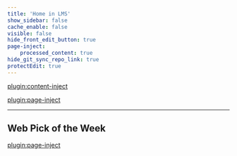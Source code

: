 ```yaml
---
title: 'Home in LMS'
show_sidebar: false
cache_enable: false
visible: false
hide_front_edit_button: true
page-inject:
    processed_content: true
hide_git_sync_repo_link: true
protectEdit: true
---
```


[plugin:content-inject](/cpt-364/home/_important-reminders)

[plugin:page-inject](/cpt-364/_class-preparations)

<hr>

## Web Pick of the Week
[plugin:page-inject](/cpt-364/web-pick-of-the-week/)
